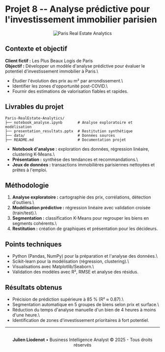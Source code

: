 # Projet 8 -- Analyse prédictive pour l'investissement immobilier parisien

<div align="center">
<img src="https://images.unsplash.com/photo-1560518883-ce09059eeffa?w=800&h=300&fit=crop" alt="Paris Real Estate Analytics" />
</div>

## Contexte et objectif

**Client fictif :** Les Plus Beaux Logis de Paris\
**Objectif :** Développer un modèle d'analyse prédictive pour évaluer le
potentiel d'investissement immobilier à Paris.\
- Étudier l'évolution des prix au m² par arrondissement.\
- Identifier les zones d'opportunité post-COVID.\
- Fournir des estimations de valorisation fiables et rapides.

## Livrables du projet

    Paris-RealEstate-Analytics/
    ├── notebook_analyse.ipynb       # Analyse exploratoire et modélisation
    ├── presentation_resultats.pptx  # Restitution synthétique
    ├── data/                        # Données sources
    ├── README.md                    # Documentation projet

-   **Notebook d'analyse :** exploration des données, régression
    linéaire, clustering K-Means.\
-   **Présentation :** synthèse des tendances et recommandations.\
-   **Jeux de données :** transactions immobilières parisiennes
    nettoyées et prêtes à l'emploi.

## Méthodologie

1.  **Analyse exploratoire :** cartographie des prix, corrélations,
    détection d'outliers.\
2.  **Modélisation prédictive :** régression linéaire avec validation
    croisée (train/test).\
3.  **Segmentation :** classification K-Means pour regrouper les biens
    en segments cohérents.\
4.  **Restitution :** création de graphiques et présentation pour les
    décideurs.

## Points techniques

-   Python (Pandas, NumPy) pour la préparation et l'analyse des
    données.\
-   Scikit-learn pour la modélisation (régression, clustering).\
-   Visualisations avec Matplotlib/Seaborn.\
-   Validation des modèles avec R², RMSE et analyse des résidus.

## Résultats obtenus

-   Précision de prédiction supérieure à 85 % (R² ≈ 0.87).\
-   Segmentation automatique en 5 groupes de biens selon prix et
    surface.\
-   Réduction du temps d'analyse manuelle d'un bien de 4 heures à moins
    d'une heure.\
-   Identification de zones d'investissement prioritaires à fort
    potentiel.

---

<div align="center">
  <br/>
  <strong>Julien Liodenot</strong> • Business Intelligence Analyst
  © 2025 - Tous droits réservés
</div>